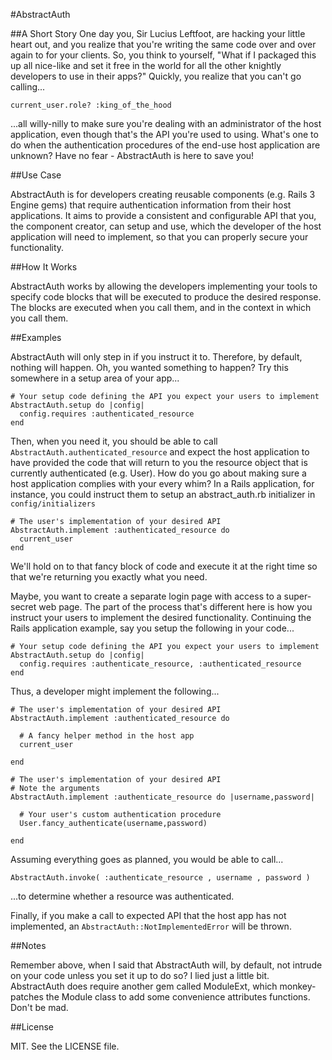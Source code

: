 #AbstractAuth

##A Short Story
One day you, Sir Lucius Leftfoot, are hacking your little heart out, and
you realize that you're writing the same code over and over again to for
your clients. So, you think to yourself, "What if I packaged this up all
nice-like and set it free in the world for all the other knightly
developers to use in their apps?" Quickly, you realize that you can't go
calling...

    current_user.role? :king_of_the_hood

...all willy-nilly to make sure you're dealing with an administrator of
the host application, even though that's the API you're used to using.
What's one to do when the authentication procedures of the end-use host
application are unknown? Have no fear - AbstractAuth is here to save
you!

##Use Case

AbstractAuth is for developers creating reusable components (e.g. Rails
3 Engine gems) that require authentication information from their host
applications. It aims to provide a consistent and configurable API that
you, the component creator, can setup and use, which the developer of the
host application will need to implement, so that you can properly secure
your functionality.

##How It Works

AbstractAuth works by allowing the developers implementing your tools to
specify code blocks that will be executed to produce the desired
response. The blocks are executed when you call them, and in the context
in which you call them.

##Examples

AbstractAuth will only step in if you instruct it to. Therefore, by
default, nothing will happen. Oh, you wanted something to happen? Try
this somewhere in a setup area of your app...

    # Your setup code defining the API you expect your users to implement
    AbstractAuth.setup do |config|
      config.requires :authenticated_resource
    end

Then, when you need it, you should be able to call `AbstractAuth.authenticated_resource`
and expect the host application to have provided the code that will
return to you the resource object that is currently authenticated (e.g.
User). How do you go about making sure a host application complies with
your every whim? In a Rails application, for instance, you could
instruct them to setup an abstract_auth.rb initializer in `config/initializers`

    # The user's implementation of your desired API
    AbstractAuth.implement :authenticated_resource do
      current_user
    end

We'll hold on to that fancy block of code and execute it at the right
time so that we're returning you exactly what you need.

Maybe, you want to create a separate login page with access to a
super-secret web page. The part of the process that's different here is
how you instruct your users to implement the desired functionality.
Continuing the Rails application example, say you setup the following
in your code...

    # Your setup code defining the API you expect your users to implement
    AbstractAuth.setup do |config|
      config.requires :authenticate_resource, :authenticated_resource
    end

Thus, a developer might implement the following...

    # The user's implementation of your desired API
    AbstractAuth.implement :authenticated_resource do

      # A fancy helper method in the host app
      current_user

    end

    # The user's implementation of your desired API
    # Note the arguments
    AbstractAuth.implement :authenticate_resource do |username,password|

      # Your user's custom authentication procedure
      User.fancy_authenticate(username,password)

    end

Assuming everything goes as planned, you would be able to call...

    AbstractAuth.invoke( :authenticate_resource , username , password )

...to determine whether a resource was authenticated.

Finally, if you make a call to expected API that the host app has not
implemented, an `AbstractAuth::NotImplementedError` will be thrown.

##Notes

Remember above, when I said that AbstractAuth will, by default, not
intrude on your code unless you set it up to do so? I lied just a
little bit. AbstractAuth does require another gem called ModuleExt,
which monkey-patches the Module class to add some convenience
attributes functions. Don't be mad.

##License

MIT. See the LICENSE file.
